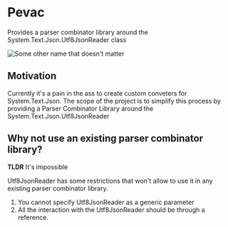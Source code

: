 # Pevac
Provides a parser combinator library around the System.Text.Json.Utf8JsonReader class

![Some other name that doesn't matter](https://github.com/BusHero/Pevac/actions/workflows/build.yaml/badge.svg)

## Motivation
Currently it's a pain in the ass to create custom conveters for System.Text.Json. The scope of the project is to simplify this process by providing a Parser Combinator Library around the System.Text.Json.Utf8JsonReader

## Why not use an existing parser combinator library?

**TLDR** It's impossible 

Utf8JsonReader has some restrictions that won't allow to use it in any existing parser combinator library.
1. You cannot specify Utf8JsonReader as a generic parameter
2. All the interaction with the Utf8JsonReader should be through a reference.

